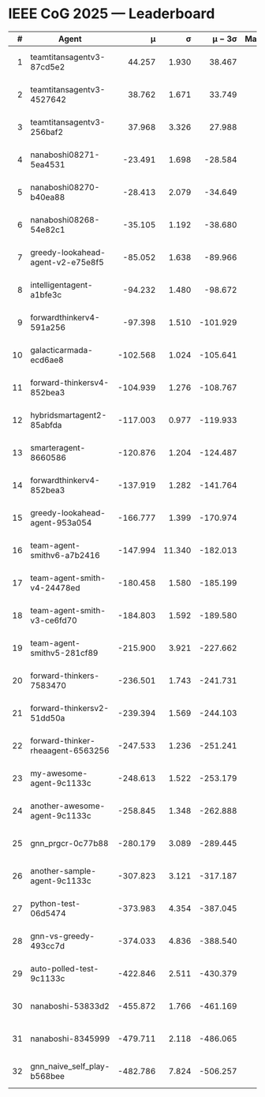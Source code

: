 # IEEE CoG 2025 — Leaderboard

| # | Agent | μ | σ | μ − 3σ | Matches | Updated |
|---:|---|---:|---:|---:|---:|---|
| 1 | teamtitansagentv3-87cd5e2 | 44.257 | 1.930 | 38.467 | 2760 | 2025-08-27 18:43 |
| 2 | teamtitansagentv3-4527642 | 38.762 | 1.671 | 33.749 | 2540 | 2025-08-27 18:43 |
| 3 | teamtitansagentv3-256baf2 | 37.968 | 3.326 | 27.988 | 2740 | 2025-08-27 18:43 |
| 4 | nanaboshi08271-5ea4531 | -23.491 | 1.698 | -28.584 | 1000 | 2025-08-27 18:43 |
| 5 | nanaboshi08270-b40ea88 | -28.413 | 2.079 | -34.649 | 1598 | 2025-08-27 18:43 |
| 6 | nanaboshi08268-54e82c1 | -35.105 | 1.192 | -38.680 | 2438 | 2025-08-27 18:43 |
| 7 | greedy-lookahead-agent-v2-e75e8f5 | -85.052 | 1.638 | -89.966 | 2398 | 2025-08-27 18:43 |
| 8 | intelligentagent-a1bfe3c | -94.232 | 1.480 | -98.672 | 2456 | 2025-08-27 18:43 |
| 9 | forwardthinkerv4-591a256 | -97.398 | 1.510 | -101.929 | 2193 | 2025-08-27 18:43 |
| 10 | galacticarmada-ecd6ae8 | -102.568 | 1.024 | -105.641 | 2560 | 2025-08-27 18:43 |
| 11 | forward-thinkersv4-852bea3 | -104.939 | 1.276 | -108.767 | 2367 | 2025-08-27 18:43 |
| 12 | hybridsmartagent2-85abfda | -117.003 | 0.977 | -119.933 | 2242 | 2025-08-27 18:43 |
| 13 | smarteragent-8660586 | -120.876 | 1.204 | -124.487 | 2329 | 2025-08-27 18:43 |
| 14 | forwardthinkerv4-852bea3 | -137.919 | 1.282 | -141.764 | 2129 | 2025-08-27 18:43 |
| 15 | greedy-lookahead-agent-953a054 | -166.777 | 1.399 | -170.974 | 2618 | 2025-08-27 18:43 |
| 16 | team-agent-smithv6-a7b2416 | -147.994 | 11.340 | -182.013 | 3160 | 2025-08-27 18:43 |
| 17 | team-agent-smith-v4-24478ed | -180.458 | 1.580 | -185.199 | 2720 | 2025-08-27 18:43 |
| 18 | team-agent-smith-v3-ce6fd70 | -184.803 | 1.592 | -189.580 | 2780 | 2025-08-27 18:43 |
| 19 | team-agent-smithv5-281cf89 | -215.900 | 3.921 | -227.662 | 2840 | 2025-08-27 18:43 |
| 20 | forward-thinkers-7583470 | -236.501 | 1.743 | -241.731 | 2860 | 2025-08-27 18:43 |
| 21 | forward-thinkersv2-51dd50a | -239.394 | 1.569 | -244.103 | 3066 | 2025-08-27 18:43 |
| 22 | forward-thinker-rheaagent-6563256 | -247.533 | 1.236 | -251.241 | 2746 | 2025-08-27 18:43 |
| 23 | my-awesome-agent-9c1133c | -248.613 | 1.522 | -253.179 | 3440 | 2025-08-27 18:43 |
| 24 | another-awesome-agent-9c1133c | -258.845 | 1.348 | -262.888 | 3200 | 2025-08-27 18:43 |
| 25 | gnn_prgcr-0c77b88 | -280.179 | 3.089 | -289.445 | 2360 | 2025-08-27 18:43 |
| 26 | another-sample-agent-9c1133c | -307.823 | 3.121 | -317.187 | 2940 | 2025-08-27 18:43 |
| 27 | python-test-06d5474 | -373.983 | 4.354 | -387.045 | 2250 | 2025-08-27 18:43 |
| 28 | gnn-vs-greedy-493cc7d | -374.033 | 4.836 | -388.540 | 2500 | 2025-08-27 18:43 |
| 29 | auto-polled-test-9c1133c | -422.846 | 2.511 | -430.379 | 2360 | 2025-08-27 18:43 |
| 30 | nanaboshi-53833d2 | -455.872 | 1.766 | -461.169 | 2380 | 2025-08-27 18:43 |
| 31 | nanaboshi-8345999 | -479.711 | 2.118 | -486.065 | 2710 | 2025-08-27 18:43 |
| 32 | gnn_naive_self_play-b568bee | -482.786 | 7.824 | -506.257 | 2060 | 2025-08-27 18:43 |
